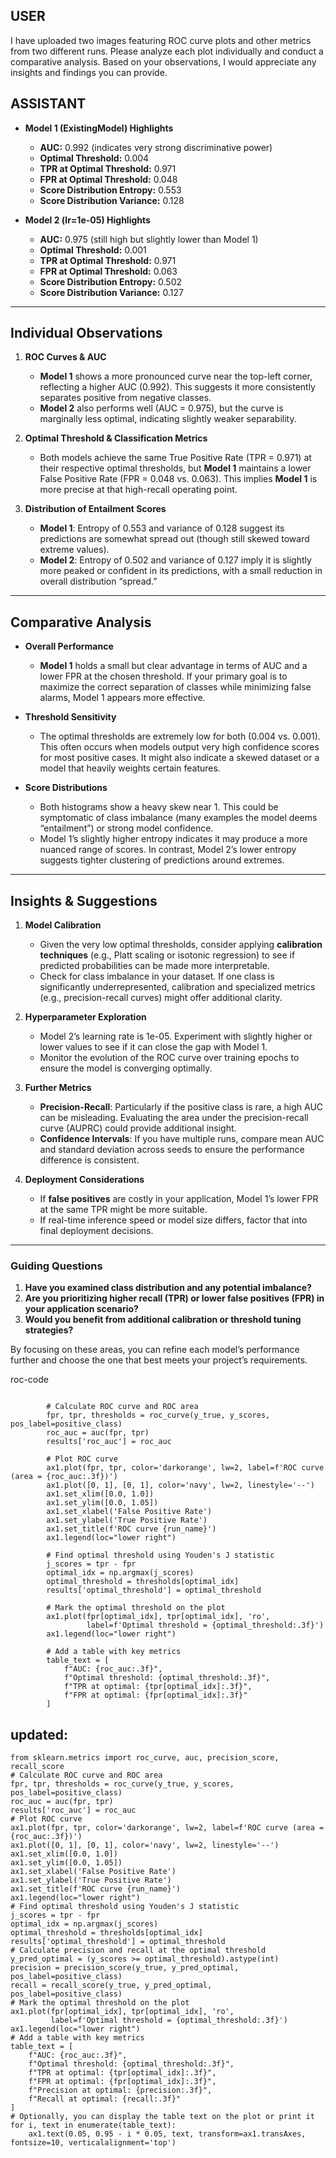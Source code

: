 ## USER
I have uploaded two images featuring ROC curve plots and other metrics from two different runs. Please analyze each plot individually and conduct a comparative analysis. Based on your observations, I would appreciate any insights and findings you can provide.


## ASSISTANT
- **Model 1 (ExistingModel) Highlights**  
  - **AUC:** 0.992 (indicates very strong discriminative power)  
  - **Optimal Threshold:** 0.004  
  - **TPR at Optimal Threshold:** 0.971  
  - **FPR at Optimal Threshold:** 0.048  
  - **Score Distribution Entropy:** 0.553  
  - **Score Distribution Variance:** 0.128  

- **Model 2 (lr=1e-05) Highlights**  
  - **AUC:** 0.975 (still high but slightly lower than Model 1)  
  - **Optimal Threshold:** 0.001  
  - **TPR at Optimal Threshold:** 0.971  
  - **FPR at Optimal Threshold:** 0.063  
  - **Score Distribution Entropy:** 0.502  
  - **Score Distribution Variance:** 0.127  

---

## Individual Observations

1. **ROC Curves & AUC**  
   - **Model 1** shows a more pronounced curve near the top-left corner, reflecting a higher AUC (0.992). This suggests it more consistently separates positive from negative classes.  
   - **Model 2** also performs well (AUC = 0.975), but the curve is marginally less optimal, indicating slightly weaker separability.

2. **Optimal Threshold & Classification Metrics**  
   - Both models achieve the same True Positive Rate (TPR = 0.971) at their respective optimal thresholds, but **Model 1** maintains a lower False Positive Rate (FPR = 0.048 vs. 0.063). This implies **Model 1** is more precise at that high-recall operating point.

3. **Distribution of Entailment Scores**  
   - **Model 1**: Entropy of 0.553 and variance of 0.128 suggest its predictions are somewhat spread out (though still skewed toward extreme values).  
   - **Model 2**: Entropy of 0.502 and variance of 0.127 imply it is slightly more peaked or confident in its predictions, with a small reduction in overall distribution “spread.”

---

## Comparative Analysis

- **Overall Performance**  
  - **Model 1** holds a small but clear advantage in terms of AUC and a lower FPR at the chosen threshold. If your primary goal is to maximize the correct separation of classes while minimizing false alarms, Model 1 appears more effective.
  
- **Threshold Sensitivity**  
  - The optimal thresholds are extremely low for both (0.004 vs. 0.001). This often occurs when models output very high confidence scores for most positive cases. It might also indicate a skewed dataset or a model that heavily weights certain features.

- **Score Distributions**  
  - Both histograms show a heavy skew near 1. This could be symptomatic of class imbalance (many examples the model deems “entailment”) or strong model confidence.  
  - Model 1’s slightly higher entropy indicates it may produce a more nuanced range of scores. In contrast, Model 2’s lower entropy suggests tighter clustering of predictions around extremes.

---

## Insights & Suggestions

1. **Model Calibration**  
   - Given the very low optimal thresholds, consider applying **calibration techniques** (e.g., Platt scaling or isotonic regression) to see if predicted probabilities can be made more interpretable.  
   - Check for class imbalance in your dataset. If one class is significantly underrepresented, calibration and specialized metrics (e.g., precision-recall curves) might offer additional clarity.

2. **Hyperparameter Exploration**  
   - Model 2’s learning rate is 1e-05. Experiment with slightly higher or lower values to see if it can close the gap with Model 1.  
   - Monitor the evolution of the ROC curve over training epochs to ensure the model is converging optimally.

3. **Further Metrics**  
   - **Precision-Recall**: Particularly if the positive class is rare, a high AUC can be misleading. Evaluating the area under the precision-recall curve (AUPRC) could provide additional insight.  
   - **Confidence Intervals**: If you have multiple runs, compare mean AUC and standard deviation across seeds to ensure the performance difference is consistent.

4. **Deployment Considerations**  
   - If **false positives** are costly in your application, Model 1’s lower FPR at the same TPR might be more suitable.  
   - If real-time inference speed or model size differs, factor that into final deployment decisions.

---

### Guiding Questions

1. **Have you examined class distribution and any potential imbalance?**  
2. **Are you prioritizing higher recall (TPR) or lower false positives (FPR) in your application scenario?**  
3. **Would you benefit from additional calibration or threshold tuning strategies?**  

By focusing on these areas, you can refine each model’s performance further and choose the one that best meets your project’s requirements.

roc-code

```

        # Calculate ROC curve and ROC area
        fpr, tpr, thresholds = roc_curve(y_true, y_scores, pos_label=positive_class)
        roc_auc = auc(fpr, tpr)
        results['roc_auc'] = roc_auc
        
        # Plot ROC curve
        ax1.plot(fpr, tpr, color='darkorange', lw=2, label=f'ROC curve (area = {roc_auc:.3f})')
        ax1.plot([0, 1], [0, 1], color='navy', lw=2, linestyle='--')
        ax1.set_xlim([0.0, 1.0])
        ax1.set_ylim([0.0, 1.05])
        ax1.set_xlabel('False Positive Rate')
        ax1.set_ylabel('True Positive Rate')
        ax1.set_title(f'ROC curve {run_name}')
        ax1.legend(loc="lower right")
        
        # Find optimal threshold using Youden's J statistic
        j_scores = tpr - fpr
        optimal_idx = np.argmax(j_scores)
        optimal_threshold = thresholds[optimal_idx]
        results['optimal_threshold'] = optimal_threshold
        
        # Mark the optimal threshold on the plot
        ax1.plot(fpr[optimal_idx], tpr[optimal_idx], 'ro', 
                 label=f'Optimal threshold = {optimal_threshold:.3f}')
        ax1.legend(loc="lower right")
        
        # Add a table with key metrics
        table_text = [
            f"AUC: {roc_auc:.3f}",
            f"Optimal threshold: {optimal_threshold:.3f}",
            f"TPR at optimal: {tpr[optimal_idx]:.3f}",
            f"FPR at optimal: {fpr[optimal_idx]:.3f}"
        ]

```


updated:
---------

```
from sklearn.metrics import roc_curve, auc, precision_score, recall_score
# Calculate ROC curve and ROC area
fpr, tpr, thresholds = roc_curve(y_true, y_scores, pos_label=positive_class)
roc_auc = auc(fpr, tpr)
results['roc_auc'] = roc_auc
# Plot ROC curve
ax1.plot(fpr, tpr, color='darkorange', lw=2, label=f'ROC curve (area = {roc_auc:.3f})')
ax1.plot([0, 1], [0, 1], color='navy', lw=2, linestyle='--')
ax1.set_xlim([0.0, 1.0])
ax1.set_ylim([0.0, 1.05])
ax1.set_xlabel('False Positive Rate')
ax1.set_ylabel('True Positive Rate')
ax1.set_title(f'ROC curve {run_name}')
ax1.legend(loc="lower right")
# Find optimal threshold using Youden's J statistic
j_scores = tpr - fpr
optimal_idx = np.argmax(j_scores)
optimal_threshold = thresholds[optimal_idx]
results['optimal_threshold'] = optimal_threshold
# Calculate precision and recall at the optimal threshold
y_pred_optimal = (y_scores >= optimal_threshold).astype(int)
precision = precision_score(y_true, y_pred_optimal, pos_label=positive_class)
recall = recall_score(y_true, y_pred_optimal, pos_label=positive_class)
# Mark the optimal threshold on the plot
ax1.plot(fpr[optimal_idx], tpr[optimal_idx], 'ro', 
         label=f'Optimal threshold = {optimal_threshold:.3f}')
ax1.legend(loc="lower right")
# Add a table with key metrics
table_text = [
    f"AUC: {roc_auc:.3f}",
    f"Optimal threshold: {optimal_threshold:.3f}",
    f"TPR at optimal: {tpr[optimal_idx]:.3f}",
    f"FPR at optimal: {fpr[optimal_idx]:.3f}",
    f"Precision at optimal: {precision:.3f}",
    f"Recall at optimal: {recall:.3f}"
]
# Optionally, you can display the table text on the plot or print it
for i, text in enumerate(table_text):
    ax1.text(0.05, 0.95 - i * 0.05, text, transform=ax1.transAxes, fontsize=10, verticalalignment='top')
```